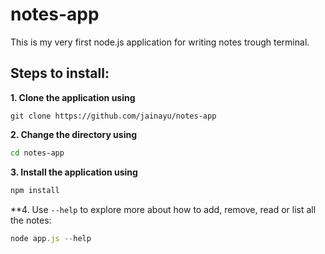 # notes-app
This is my very first node.js application for writing notes trough terminal.

## Steps to install:

**1. Clone the application using**
```gitattributes
git clone https://github.com/jainayu/notes-app
```

**2. Change the directory using**
```bash
cd notes-app
```

**3. Install the application using**
```javascript
npm install
```

**4. Use `--help` to explore more about how to add, remove, read or list all the notes:

```javascript
node app.js --help
```


